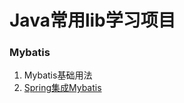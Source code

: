 # Java常用lib学习项目

### Mybatis

1. Mybatis基础用法
2. [Spring集成Mybatis](https://github.com/ifan112/demo-parent/blob/master/demo-mybatis-spring/README.md)

